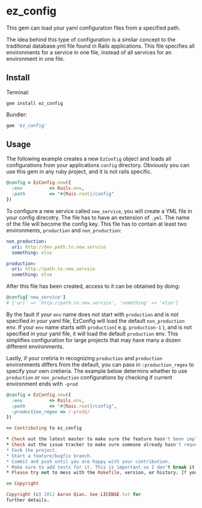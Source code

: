 ez_config
=========

This gem can load your yaml configuration files from a specified path.


The idea behind this type of configuration is a similar concept to the
traditional database.yml file found in Rails applications. This file specifies
all environments for a service in one file, instead of all services for an
environment in one file.

Install
--------

Terminal:

```
gem install ez_config
```

Bundler:

```ruby
gem 'ez_config'
```

Usage
-----

The following example creates a new `EzConfig` object and loads all configurations
from your applications `config` directory. Obviously you can use this gem in any
ruby project, and it is not rails specific.

```ruby
@config = EzConfig.new({
  :env          => Rails.env,
  :path         => "#{Rais.root}/config"
})
```

To configure a new service called `new_service`, you will create a YML file in
your config direcotry. The file has to have an extension of `.yml`. The name of
the file will become the config key. This file has to contain at least two
environments, `production` and `non_production`:

```yaml
non_production:
  uri: http://dev.path.to.new.service
  something: else

production:
  uri: http://path.to.new.service
  something: else
```

After this file has been created, access to it can be obtained by doing:

```ruby
@config['new_service']
# {'uri' => 'http://path.to.new.service', 'something' => 'else'}
```

By the fault if your `env` name does not start with `production` and is not specified in
your yaml file, EzConfig will load the default `non_production` env. If your `env`
name starts with `production`( e.g. `production-1` ), and is not specified in your yaml
file, it will load the default `production` env. This simplifies configuration for large
projects that may have many a dozen different environments.

Lastly, if your cretiria in recognizing `production` and `production` environments differs
from the default, you can pass in `:production_regex` to specify your own cretieria.
The example below determins whether to use `production` or `non_production` configurations
by checking if current environment ends with `-prod`

```ruby
@config = EzConfig.new({
  :env          => Rails.env,
  :path         => "#{Rais.root}/config",
  :production_regex => /-prod$/
})

== Contributing to ez_config

* Check out the latest master to make sure the feature hasn't been implemented or the bug hasn't been fixed yet.
* Check out the issue tracker to make sure someone already hasn't requested it and/or contributed it.
* Fork the project.
* Start a feature/bugfix branch.
* Commit and push until you are happy with your contribution.
* Make sure to add tests for it. This is important so I don't break it in a future version unintentionally.
* Please try not to mess with the Rakefile, version, or history. If you want to have your own version, or is otherwise necessary, that is fine, but please isolate to its own commit so I can cherry-pick around it.

== Copyright

Copyright (c) 2012 Aaron Qian. See LICENSE.txt for
further details.

